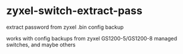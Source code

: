 # zyxel-switch-extract-pass
extract password from zyxel .bin config backup

works with config backups from zyxel GS1200-5/GS1200-8 managed switches, and maybe others
